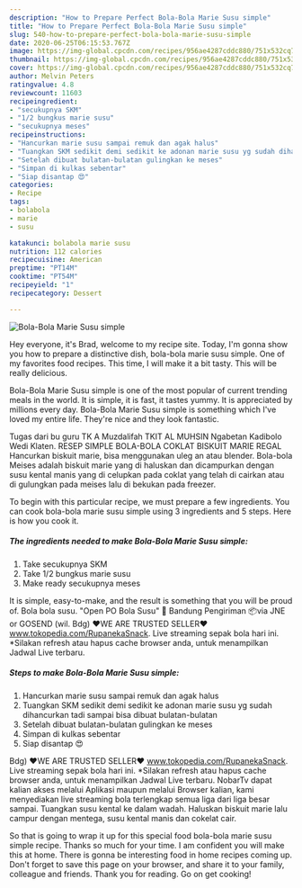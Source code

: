 ```yaml
---
description: "How to Prepare Perfect Bola-Bola Marie Susu simple"
title: "How to Prepare Perfect Bola-Bola Marie Susu simple"
slug: 540-how-to-prepare-perfect-bola-bola-marie-susu-simple
date: 2020-06-25T06:15:53.767Z
image: https://img-global.cpcdn.com/recipes/956ae4287cddc880/751x532cq70/bola-bola-marie-susu-simple-foto-resep-utama.jpg
thumbnail: https://img-global.cpcdn.com/recipes/956ae4287cddc880/751x532cq70/bola-bola-marie-susu-simple-foto-resep-utama.jpg
cover: https://img-global.cpcdn.com/recipes/956ae4287cddc880/751x532cq70/bola-bola-marie-susu-simple-foto-resep-utama.jpg
author: Melvin Peters
ratingvalue: 4.8
reviewcount: 11603
recipeingredient:
- "secukupnya SKM"
- "1/2 bungkus marie susu"
- "secukupnya meses"
recipeinstructions:
- "Hancurkan marie susu sampai remuk dan agak halus"
- "Tuangkan SKM sedikit demi sedikit ke adonan marie susu yg sudah dihancurkan tadi sampai bisa dibuat bulatan-bulatan"
- "Setelah dibuat bulatan-bulatan gulingkan ke meses"
- "Simpan di kulkas sebentar"
- "Siap disantap 😍"
categories:
- Recipe
tags:
- bolabola
- marie
- susu

katakunci: bolabola marie susu 
nutrition: 112 calories
recipecuisine: American
preptime: "PT14M"
cooktime: "PT54M"
recipeyield: "1"
recipecategory: Dessert

---
```



![Bola-Bola Marie Susu simple](https://img-global.cpcdn.com/recipes/956ae4287cddc880/751x532cq70/bola-bola-marie-susu-simple-foto-resep-utama.jpg)

Hey everyone, it's Brad, welcome to my recipe site. Today, I'm gonna show you how to prepare a distinctive dish, bola-bola marie susu simple. One of my favorites food recipes. This time, I will make it a bit tasty. This will be really delicious.

Bola-Bola Marie Susu simple is one of the most popular of current trending meals in the world. It is simple, it is fast, it tastes yummy. It is appreciated by millions every day. Bola-Bola Marie Susu simple is something which I've loved my entire life. They're nice and they look fantastic.

Tugas dari bu guru TK A Muzdalifah TKIT AL MUHSIN Ngabetan Kadibolo Wedi Klaten. RESEP SIMPLE BOLA-BOLA COKLAT BISKUIT MARIE REGAL Hancurkan biskuit marie, bisa menggunakan uleg an atau blender. Bola-bola Meises adalah biskuit marie yang di haluskan dan dicampurkan dengan susu kental manis yang di celupkan pada coklat yang telah di cairkan atau di gulungkan pada meises lalu di bekukan pada freezer.


To begin with this particular recipe, we must prepare a few ingredients. You can cook bola-bola marie susu simple using 3 ingredients and 5 steps. Here is how you cook it.

<!--inarticleads1-->

##### The ingredients needed to make Bola-Bola Marie Susu simple:

1. Take secukupnya SKM
1. Take 1/2 bungkus marie susu
1. Make ready secukupnya meses


It is simple, easy-to-make, and the result is something that you will be proud of. Bola bola susu. &#34;Open PO Bola Susu&#34; 🏡 Bandung Pengiriman 📦via JNE or GOSEND (wil. Bdg) ❤WE ARE TRUSTED SELLER❤ www.tokopedia.com/RupanekaSnack. Live streaming sepak bola hari ini. *Silakan refresh atau hapus cache browser anda, untuk menampilkan Jadwal Live terbaru. 

<!--inarticleads2-->

##### Steps to make Bola-Bola Marie Susu simple:

1. Hancurkan marie susu sampai remuk dan agak halus
1. Tuangkan SKM sedikit demi sedikit ke adonan marie susu yg sudah dihancurkan tadi sampai bisa dibuat bulatan-bulatan
1. Setelah dibuat bulatan-bulatan gulingkan ke meses
1. Simpan di kulkas sebentar
1. Siap disantap 😍


Bdg) ❤WE ARE TRUSTED SELLER❤ www.tokopedia.com/RupanekaSnack. Live streaming sepak bola hari ini. *Silakan refresh atau hapus cache browser anda, untuk menampilkan Jadwal Live terbaru. NobarTv dapat kalian akses melalui Aplikasi maupun melalui Browser kalian, kami menyediakan live streaming bola terlengkap semua liga dari liga besar sampai. Tuangkan susu kental ke dalam wadah. Haluskan biskuit marie lalu campur dengan mentega, susu kental manis dan cokelat cair. 

So that is going to wrap it up for this special food bola-bola marie susu simple recipe. Thanks so much for your time. I am confident you will make this at home. There is gonna be interesting food in home recipes coming up. Don't forget to save this page on your browser, and share it to your family, colleague and friends. Thank you for reading. Go on get cooking!
